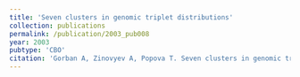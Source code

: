 ```yaml
---
title: 'Seven clusters in genomic triplet distributions'
collection: publications
permalink: /publication/2003_pub008
year: 2003
pubtype: 'CBO'
citation: 'Gorban A, Zinovyev A, Popova T. Seven clusters in genomic triplet distributions. 2003. <i>In Silico Biology</i>. V.<b>3</b>, 0039. '
---
```

